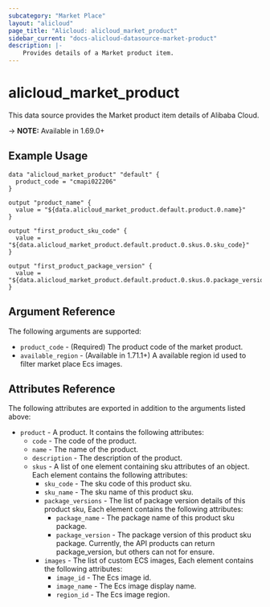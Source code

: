 ```yaml
---
subcategory: "Market Place"
layout: "alicloud"
page_title: "Alicloud: alicloud_market_product"
sidebar_current: "docs-alicloud-datasource-market-product"
description: |-
    Provides details of a Market product item.
---
```


# alicloud\_market\_product

This data source provides the Market product item details of Alibaba Cloud.

-> **NOTE:** Available in 1.69.0+

## Example Usage

```
data "alicloud_market_product" "default" {
  product_code = "cmapi022206"
}

output "product_name" {
  value = "${data.alicloud_market_product.default.product.0.name}"
}

output "first_product_sku_code" {
  value = "${data.alicloud_market_product.default.product.0.skus.0.sku_code}"
}

output "first_product_package_version" {
  value = "${data.alicloud_market_product.default.product.0.skus.0.package_versions.0.package_version}"
}
```

## Argument Reference

The following arguments are supported:

* `product_code` - (Required) The product code of the market product.
* `available_region` - (Available in 1.71.1+) A available region id used to filter market place Ecs images.

## Attributes Reference

The following attributes are exported in addition to the arguments listed above:

* `product` - A product. It contains the following attributes:
  * `code` - The code of the product.
  * `name` - The name of the product.
  * `description` - The description of the product.
  * `skus` - A list of one element containing sku attributes of an object. Each element contains the following attributes:
    * `sku_code` - The sku code of this product sku.
    * `sku_name` - The sku name of this product sku.
    * `package_versions` - The list of package version details of this product sku, Each element contains the following attributes:
      * `package_name` - The package name of this product sku package.
      * `package_version` - The package version of this product sku package. Currently, the API products can return package_version, but others can not for ensure.
    * `images` - The list of custom ECS images, Each element contains the following attributes:
      * `image_id` - The Ecs image id.
      * `image_name` - The Ecs image display name.
      * `region_id` - The Ecs image region.

 
